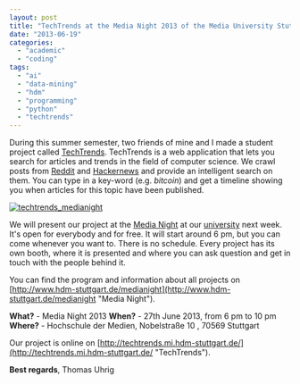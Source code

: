 ```yaml
---
layout: post
title: "TechTrends at the Media Night 2013 of the Media University Stuttgart"
date: "2013-06-19"
categories: 
  - "academic"
  - "coding"
tags: 
  - "ai"
  - "data-mining"
  - "hdm"
  - "programming"
  - "python"
  - "techtrends"
---
```


During this summer semester, two friends of mine and I made a student project called [TechTrends](http://techtrends.mi.hdm-stuttgart.de/ "TechTrends"). TechTrends is a web application that lets you search for articles and trends in the field of computer science. We crawl posts from [Reddit](http://www.reddit.com/r/programming/ "Reddit") and [Hackernews](https://news.ycombinator.com/ "Hackernews") and provide an intelligent search on them. You can type in a key-word (e.g. _bitcoin_) and get a timeline showing you when articles for this topic have been published.

[![techtrends_medianight](images/techtrends_medianight-212x300.png)](http://tuhrig.de/wp-content/uploads/techtrends_medianight.png)

We will present our project at the [Media Night](http://www.hdm-stuttgart.de/medianight "Media Night") at our [university](http://www.hdm-stuttgart.de/ "Media University Stuttgart") next week. It's open for everybody and for free. It will start around 6 pm, but you can come whenever you want to. There is no schedule. Every project has its own booth, where it is presented and where you can ask question and get in touch with the people behind it.

You can find the program and information about all projects on [http://www.hdm-stuttgart.de/medianight](http://www.hdm-stuttgart.de/medianight "Media Night").

**What?** - Media Night 2013 **When?** - 27th June 2013, from 6 pm to 10 pm **Where?** - Hochschule der Medien, Nobelstraße 10 , 70569 Stuttgart

Our project is online on [http://techtrends.mi.hdm-stuttgart.de/](http://techtrends.mi.hdm-stuttgart.de/ "TechTrends").

**Best regards**, Thomas Uhrig
